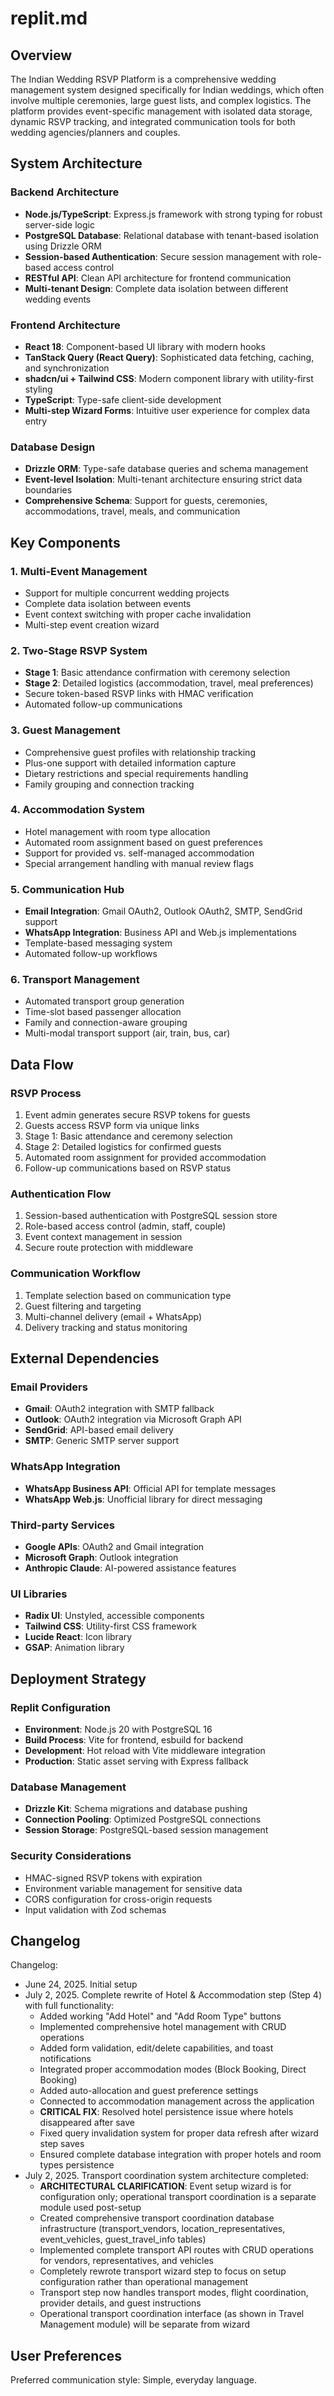 # replit.md

## Overview

The Indian Wedding RSVP Platform is a comprehensive wedding management system designed specifically for Indian weddings, which often involve multiple ceremonies, large guest lists, and complex logistics. The platform provides event-specific management with isolated data storage, dynamic RSVP tracking, and integrated communication tools for both wedding agencies/planners and couples.

## System Architecture

### Backend Architecture
- **Node.js/TypeScript**: Express.js framework with strong typing for robust server-side logic
- **PostgreSQL Database**: Relational database with tenant-based isolation using Drizzle ORM
- **Session-based Authentication**: Secure session management with role-based access control
- **RESTful API**: Clean API architecture for frontend communication
- **Multi-tenant Design**: Complete data isolation between different wedding events

### Frontend Architecture
- **React 18**: Component-based UI library with modern hooks
- **TanStack Query (React Query)**: Sophisticated data fetching, caching, and synchronization
- **shadcn/ui + Tailwind CSS**: Modern component library with utility-first styling
- **TypeScript**: Type-safe client-side development
- **Multi-step Wizard Forms**: Intuitive user experience for complex data entry

### Database Design
- **Drizzle ORM**: Type-safe database queries and schema management
- **Event-level Isolation**: Multi-tenant architecture ensuring strict data boundaries
- **Comprehensive Schema**: Support for guests, ceremonies, accommodations, travel, meals, and communication

## Key Components

### 1. Multi-Event Management
- Support for multiple concurrent wedding projects
- Complete data isolation between events
- Event context switching with proper cache invalidation
- Multi-step event creation wizard

### 2. Two-Stage RSVP System
- **Stage 1**: Basic attendance confirmation with ceremony selection
- **Stage 2**: Detailed logistics (accommodation, travel, meal preferences)
- Secure token-based RSVP links with HMAC verification
- Automated follow-up communications

### 3. Guest Management
- Comprehensive guest profiles with relationship tracking
- Plus-one support with detailed information capture
- Dietary restrictions and special requirements handling
- Family grouping and connection tracking

### 4. Accommodation System
- Hotel management with room type allocation
- Automated room assignment based on guest preferences
- Support for provided vs. self-managed accommodation
- Special arrangement handling with manual review flags

### 5. Communication Hub
- **Email Integration**: Gmail OAuth2, Outlook OAuth2, SMTP, SendGrid support
- **WhatsApp Integration**: Business API and Web.js implementations
- Template-based messaging system
- Automated follow-up workflows

### 6. Transport Management
- Automated transport group generation
- Time-slot based passenger allocation
- Family and connection-aware grouping
- Multi-modal transport support (air, train, bus, car)

## Data Flow

### RSVP Process
1. Event admin generates secure RSVP tokens for guests
2. Guests access RSVP form via unique links
3. Stage 1: Basic attendance and ceremony selection
4. Stage 2: Detailed logistics for confirmed guests
5. Automated room assignment for provided accommodation
6. Follow-up communications based on RSVP status

### Authentication Flow
1. Session-based authentication with PostgreSQL session store
2. Role-based access control (admin, staff, couple)
3. Event context management in session
4. Secure route protection with middleware

### Communication Workflow
1. Template selection based on communication type
2. Guest filtering and targeting
3. Multi-channel delivery (email + WhatsApp)
4. Delivery tracking and status monitoring

## External Dependencies

### Email Providers
- **Gmail**: OAuth2 integration with SMTP fallback
- **Outlook**: OAuth2 integration via Microsoft Graph API
- **SendGrid**: API-based email delivery
- **SMTP**: Generic SMTP server support

### WhatsApp Integration
- **WhatsApp Business API**: Official API for template messages
- **WhatsApp Web.js**: Unofficial library for direct messaging

### Third-party Services
- **Google APIs**: OAuth2 and Gmail integration
- **Microsoft Graph**: Outlook integration
- **Anthropic Claude**: AI-powered assistance features

### UI Libraries
- **Radix UI**: Unstyled, accessible components
- **Tailwind CSS**: Utility-first CSS framework
- **Lucide React**: Icon library
- **GSAP**: Animation library

## Deployment Strategy

### Replit Configuration
- **Environment**: Node.js 20 with PostgreSQL 16
- **Build Process**: Vite for frontend, esbuild for backend
- **Development**: Hot reload with Vite middleware integration
- **Production**: Static asset serving with Express fallback

### Database Management
- **Drizzle Kit**: Schema migrations and database pushing
- **Connection Pooling**: Optimized PostgreSQL connections
- **Session Storage**: PostgreSQL-based session management

### Security Considerations
- HMAC-signed RSVP tokens with expiration
- Environment variable management for sensitive data
- CORS configuration for cross-origin requests
- Input validation with Zod schemas

## Changelog

Changelog:
- June 24, 2025. Initial setup
- July 2, 2025. Complete rewrite of Hotel & Accommodation step (Step 4) with full functionality:
  - Added working "Add Hotel" and "Add Room Type" buttons
  - Implemented comprehensive hotel management with CRUD operations
  - Added form validation, edit/delete capabilities, and toast notifications
  - Integrated proper accommodation modes (Block Booking, Direct Booking)
  - Added auto-allocation and guest preference settings
  - Connected to accommodation management across the application
  - **CRITICAL FIX**: Resolved hotel persistence issue where hotels disappeared after save
  - Fixed query invalidation system for proper data refresh after wizard step saves
  - Ensured complete database integration with proper hotels and room types persistence
- July 2, 2025. Transport coordination system architecture completed:
  - **ARCHITECTURAL CLARIFICATION**: Event setup wizard is for configuration only; operational transport coordination is a separate module used post-setup
  - Created comprehensive transport coordination database infrastructure (transport_vendors, location_representatives, event_vehicles, guest_travel_info tables)
  - Implemented complete transport API routes with CRUD operations for vendors, representatives, and vehicles
  - Completely rewrote transport wizard step to focus on setup configuration rather than operational management
  - Transport step now handles transport modes, flight coordination, provider details, and guest instructions
  - Operational transport coordination interface (as shown in Travel Management module) will be separate from wizard

## User Preferences

Preferred communication style: Simple, everyday language.